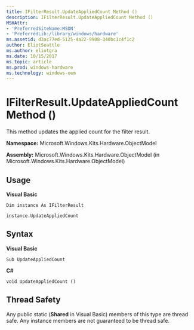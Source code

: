 ```yaml
---
title: IFilterResult.UpdateAppliedCount Method ()
description: IFilterResult.UpdateAppliedCount Method ()
MSHAttr:
- 'PreferredSiteName:MSDN'
- 'PreferredLib:/library/windows/hardware'
ms.assetid: d3ac77ed-5125-4a22-9908-340bc1c4f1c2
author: EliotSeattle
ms.author: eliotgra
ms.date: 10/15/2017
ms.topic: article
ms.prod: windows-hardware
ms.technology: windows-oem
---
```


# IFilterResult.UpdateAppliedCount Method ()


This method updates the applied count for the filter result.

**Namespace:** Microsoft.Windows.Kits.Hardware.ObjectModel

**Assembly:** Microsoft.Windows.Kits.Hardware.ObjectModel (in Microsoft.Windows.Kits.Hardware.ObjectModel)

## <span id="Usage"></span><span id="usage"></span><span id="USAGE"></span>Usage


**Visual Basic**

`Dim instance As IFilterResult`

`instance.UpdateAppliedCount`

## <span id="Syntax"></span><span id="syntax"></span><span id="SYNTAX"></span>Syntax


**Visual Basic**

`Sub UpdateAppliedCount`

**C#**

`void UpdateAppliedCount ()`

## <span id="Thread_Safety"></span><span id="thread_safety"></span><span id="THREAD_SAFETY"></span>Thread Safety


Any public static (**Shared** in Visual Basic) members of this type are thread safe. Any instance members are not guaranteed to be thread safe.

 

 






